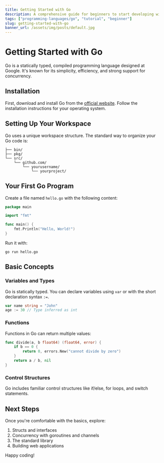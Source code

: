 ```yaml
---
title: Getting Started with Go
description: A comprehensive guide for beginners to start developing with Go
tags: ["programming-languages/go", "tutorial", "beginner"]
slug: getting-started-with-go
banner_url: /assets/img/posts/default.jpg
---
```


# Getting Started with Go

Go is a statically typed, compiled programming language designed at Google. It's known for its simplicity, efficiency, and strong support for concurrency.

## Installation

First, download and install Go from the [official website](https://golang.org/dl/). Follow the installation instructions for your operating system.

## Setting Up Your Workspace

Go uses a unique workspace structure. The standard way to organize your Go code is:

```
├── bin/
├── pkg/
└── src/
    └── github.com/
        └── yourusername/
            └── yourproject/
```

## Your First Go Program

Create a file named `hello.go` with the following content:

```go
package main

import "fmt"

func main() {
    fmt.Println("Hello, World!")
}
```

Run it with:

```
go run hello.go
```

## Basic Concepts

### Variables and Types

Go is statically typed. You can declare variables using `var` or with the short declaration syntax `:=`.

```go
var name string = "John"
age := 30 // Type inferred as int
```

### Functions

Functions in Go can return multiple values:

```go
func divide(a, b float64) (float64, error) {
    if b == 0 {
        return 0, errors.New("cannot divide by zero")
    }
    return a / b, nil
}
```

### Control Structures

Go includes familiar control structures like if/else, for loops, and switch statements.

## Next Steps

Once you're comfortable with the basics, explore:

1. Structs and interfaces
2. Concurrency with goroutines and channels
3. The standard library
4. Building web applications

Happy coding!
